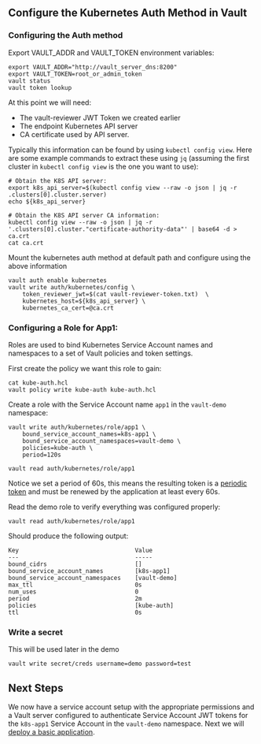 ## Configure the Kubernetes Auth Method in Vault 

### Configuring the Auth method
Export VAULT_ADDR and VAULT_TOKEN environment variables:
```
export VAULT_ADDR="http://vault_server_dns:8200"
export VAULT_TOKEN=root_or_admin_token
vault status
vault token lookup
```

At this point we will need:
- The vault-reviewer JWT Token we created earlier
- The endpoint Kubernetes API server
- CA certificate used by API server.

Typically this information can be found by using `kubectl config view`. Here are some example commands to extract these using `jq` (assuming the first cluster in `kubectl config view` is the one you want to use):
```
# Obtain the K8S API server:
export k8s_api_server=$(kubectl config view --raw -o json | jq -r .clusters[0].cluster.server)
echo ${k8s_api_server}

# Obtain the K8S API server CA information:
kubectl config view --raw -o json | jq -r '.clusters[0].cluster."certificate-authority-data"' | base64 -d > ca.crt
cat ca.crt
```

Mount the kubernetes auth method at default path and configure using the above information
```
vault auth enable kubernetes
vault write auth/kubernetes/config \
    token_reviewer_jwt=$(cat vault-reviewer-token.txt)  \
    kubernetes_host=${k8s_api_server} \
    kubernetes_ca_cert=@ca.crt
```

### Configuring a Role for App1:

Roles are used to bind Kubernetes Service Account names and namespaces to a set
of Vault policies and token settings. 

First create the policy we want this role to gain:
```
cat kube-auth.hcl
vault policy write kube-auth kube-auth.hcl
```

Create a role with the Service Account name `app1` in the `vault-demo` namespace:
```
vault write auth/kubernetes/role/app1 \
    bound_service_account_names=k8s-app1 \
    bound_service_account_namespaces=vault-demo \
    policies=kube-auth \
    period=120s

vault read auth/kubernetes/role/app1
```

Notice we set a period of 60s, this means the resulting token is a [periodic token](https://www.vaultproject.io/docs/concepts/tokens.html#periodic-tokens) and
must be renewed by the application at least every 60s.

Read the demo role to verify everything was configured properly:

```
vault read auth/kubernetes/role/app1
```
Should produce the following output:
```
Key                                 Value
---                                 -----
bound_cidrs                         []
bound_service_account_names         [k8s-app1]
bound_service_account_namespaces    [vault-demo]
max_ttl                             0s
num_uses                            0
period                              2m
policies                            [kube-auth]
ttl                                 0s
```

### Write a secret

This will be used later in the demo

```
vault write secret/creds username=demo password=test
```

## Next Steps

We now have a service account setup with the appropriate permissions and a Vault
server configured to authenticate Service Account JWT tokens for the `k8s-app1`
Service Account in the `vault-demo` namespace. Next we will [deploy a basic
application](./3-deploy-basic.md).
